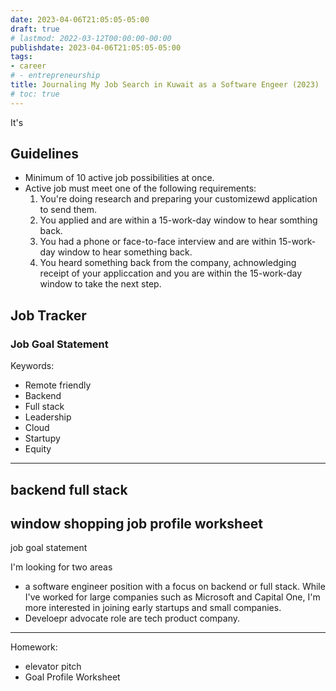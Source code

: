 ```yaml
---
date: 2023-04-06T21:05:05-05:00
draft: true
# lastmod: 2022-03-12T00:00:00-00:00
publishdate: 2023-04-06T21:05:05-05:00
tags:
- career
# - entrepreneurship
title: Journaling My Job Search in Kuwait as a Software Engeer (2023)
# toc: true
---
```


It's

## Guidelines

* Minimum of 10 active job possibilities at once.
* Active job must meet one of the following requirements:
  1. You're doing research and preparing your customizewd application to send them.
  2. You applied and are within a 15-work-day window to hear somthing back.
  3. You had a phone or face-to-face interview and are within 15-work-day window to hear something back.
  4. You heard something back from the company, achnowledging receipt of your appliccation and you are within the 15-work-day window to take the next step.

## Job Tracker

### Job Goal Statement

Keywords:
* Remote friendly
* Backend
* Full stack
* Leadership
* Cloud
* Startupy
* Equity

----------------

backend
full stack
---
window shopping
job profile worksheet
---
job goal statement

I'm looking for two areas
* a software engineer position with a focus on backend or full stack. While I've worked for large companies such as Microsoft and Capital One, I'm more interested in joining early startups and small companies.
* Develoepr advocate role are tech product company.
---

Homework:
* elevator pitch
* Goal Profile Worksheet
